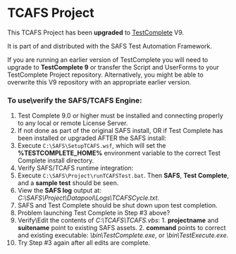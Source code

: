 # TCAFS Project
This TCAFS Project has been **upgraded** to [TestComplete](http://smartbear.com/product/testcomplete/overview/) V9.

It is part of and distributed with the SAFS Test Automation Framework. 

If you are running an earlier version of TestComplete you will need to upgrade to **TestComplete 9** or transfer the Script and UserForms to your TestComplete Project repository.  Alternatively, you might be able to overwrite this V9 repository with an appropriate earlier version.


### To use\verify the SAFS/TCAFS Engine:
1. Test Complete 9.0 or higher must be installed and connecting properly to any local or remote License Server.
2. If not done as part of the original SAFS install, OR if Test Complete has been installed or upgraded AFTER the SAFS install:
  1. Execute ```C:\SAFS\SetupTCAFS.wsf```, which will set the **%TESTCOMPLETE_HOME%** environment variable to the correct Test Complete install directory.
3. Verify SAFS/TCAFS runtime integration:
  1. Execute ```C:\SAFS\Project\runTCAFSTest.bat```. Then **SAFS**, **Test Complete**, and a **sample test** should be seen.
  2. View the **SAFS log** output at: *C:\SAFS\Project\Datapool\Logs\TCAFSCycle.txt*.
  3. SAFS and Test Complete should be shut down upon test completion.
4. Problem launching Test Complete in Step #3 above?
  1. Verify\Edit the contents of *C:\TCAFS\TCAFS.vbs*:
    1. **projectname** and **suitename** point to existing SAFS assets.
	2. **command** points to correct and existing executable: *\bin\TestComplete.exe*, or *\bin\TestExecute.exe*.
  2. Try Step #3 again after all edits are complete.
   